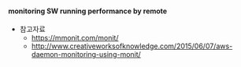 #### monitoring SW running performance by remote
   - 참고자료
     - https://mmonit.com/monit/
     - http://www.creativeworksofknowledge.com/2015/06/07/aws-daemon-monitoring-using-monit/
